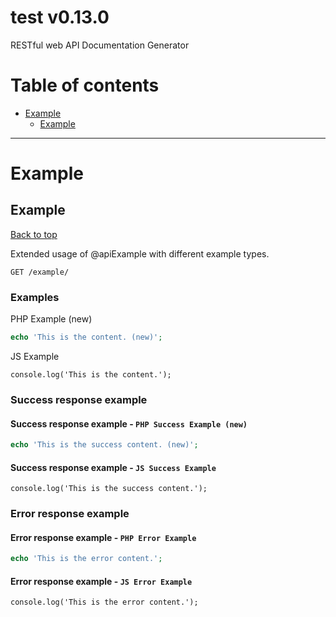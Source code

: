 <a name="top"></a>
# test v0.13.0

RESTful web API Documentation Generator

# Table of contents

- [Example](#Example)
  - [Example](#Example)

___


# <a name='Example'></a> Example

## <a name='Example'></a> Example
[Back to top](#top)

<p>Extended usage of @apiExample with different example types.</p>

```
GET /example/
```

### Examples

PHP Example (new)

```PHP
echo 'This is the content. (new)';
```

JS Example

```JS
console.log('This is the content.');
```


### Success response example

#### Success response example - `PHP Success Example (new)`

```PHP
echo 'This is the success content. (new)';
```

#### Success response example - `JS Success Example`

```JS
console.log('This is the success content.');
```

### Error response example

#### Error response example - `PHP Error Example`

```PHP
echo 'This is the error content.';
```

#### Error response example - `JS Error Example`

```JS
console.log('This is the error content.');
```


